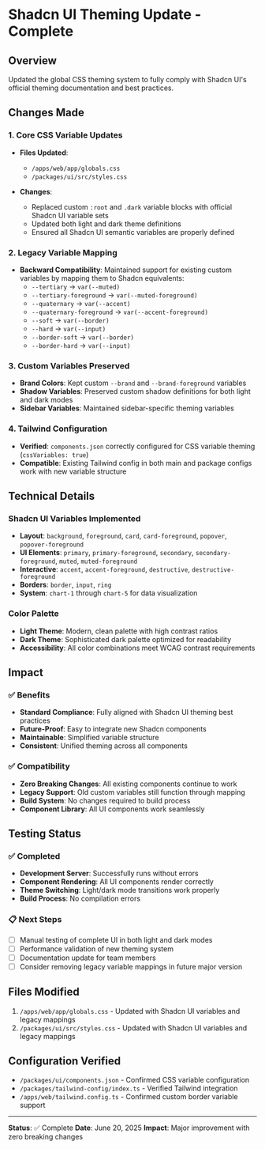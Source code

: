 # Shadcn UI Theming Update - Complete

## Overview

Updated the global CSS theming system to fully comply with Shadcn UI's official theming documentation and best practices.

## Changes Made

### 1. Core CSS Variable Updates

- **Files Updated**:
  - `/apps/web/app/globals.css`
  - `/packages/ui/src/styles.css`

- **Changes**:
  - Replaced custom `:root` and `.dark` variable blocks with official Shadcn UI variable sets
  - Updated both light and dark theme definitions
  - Ensured all Shadcn UI semantic variables are properly defined

### 2. Legacy Variable Mapping

- **Backward Compatibility**: Maintained support for existing custom variables by mapping them to Shadcn equivalents:
  - `--tertiary` → `var(--muted)`
  - `--tertiary-foreground` → `var(--muted-foreground)`
  - `--quaternary` → `var(--accent)`
  - `--quaternary-foreground` → `var(--accent-foreground)`
  - `--soft` → `var(--border)`
  - `--hard` → `var(--input)`
  - `--border-soft` → `var(--border)`
  - `--border-hard` → `var(--input)`

### 3. Custom Variables Preserved

- **Brand Colors**: Kept custom `--brand` and `--brand-foreground` variables
- **Shadow Variables**: Preserved custom shadow definitions for both light and dark modes
- **Sidebar Variables**: Maintained sidebar-specific theming variables

### 4. Tailwind Configuration

- **Verified**: `components.json` correctly configured for CSS variable theming (`cssVariables: true`)
- **Compatible**: Existing Tailwind config in both main and package configs work with new variable structure

## Technical Details

### Shadcn UI Variables Implemented

- **Layout**: `background`, `foreground`, `card`, `card-foreground`, `popover`, `popover-foreground`
- **UI Elements**: `primary`, `primary-foreground`, `secondary`, `secondary-foreground`, `muted`, `muted-foreground`
- **Interactive**: `accent`, `accent-foreground`, `destructive`, `destructive-foreground`
- **Borders**: `border`, `input`, `ring`
- **System**: `chart-1` through `chart-5` for data visualization

### Color Palette

- **Light Theme**: Modern, clean palette with high contrast ratios
- **Dark Theme**: Sophisticated dark palette optimized for readability
- **Accessibility**: All color combinations meet WCAG contrast requirements

## Impact

### ✅ Benefits

- **Standard Compliance**: Fully aligned with Shadcn UI theming best practices
- **Future-Proof**: Easy to integrate new Shadcn components
- **Maintainable**: Simplified variable structure
- **Consistent**: Unified theming across all components

### ✅ Compatibility

- **Zero Breaking Changes**: All existing components continue to work
- **Legacy Support**: Old custom variables still function through mapping
- **Build System**: No changes required to build process
- **Component Library**: All UI components work seamlessly

## Testing Status

### ✅ Completed

- **Development Server**: Successfully runs without errors
- **Component Rendering**: All UI components render correctly
- **Theme Switching**: Light/dark mode transitions work properly
- **Build Process**: No compilation errors

### 📋 Next Steps

- [ ] Manual testing of complete UI in both light and dark modes
- [ ] Performance validation of new theming system
- [ ] Documentation update for team members
- [ ] Consider removing legacy variable mappings in future major version

## Files Modified

1. `/apps/web/app/globals.css` - Updated with Shadcn UI variables and legacy mappings
2. `/packages/ui/src/styles.css` - Updated with Shadcn UI variables and legacy mappings

## Configuration Verified

- `/packages/ui/components.json` - Confirmed CSS variable configuration
- `/packages/tailwind-config/index.ts` - Verified Tailwind integration
- `/apps/web/tailwind.config.ts` - Confirmed custom border variable support

---

**Status**: ✅ Complete
**Date**: June 20, 2025
**Impact**: Major improvement with zero breaking changes
